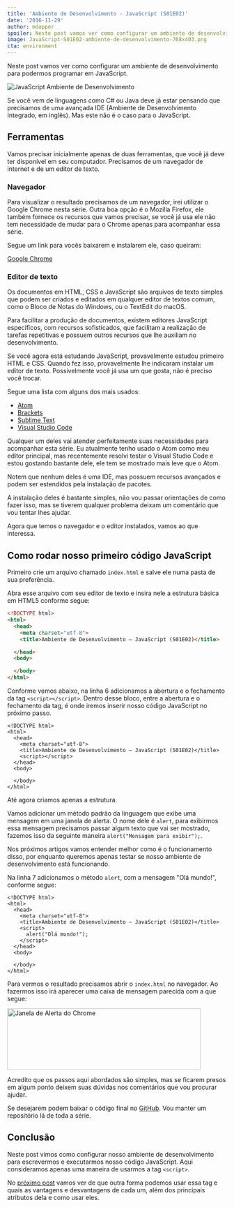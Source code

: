```yaml
---
title: 'Ambiente de Desenvolvimento - JavaScript (S01E02)'
date: '2016-11-29'
author: mdapper
spoiler: Neste post vamos ver como configurar um ambiente de desenvolvimento para podermos programar em JavaScript.
image: JavaScript-S01E02-ambiente-de-desenvolvimento-768x403.png
cta: environment
---
```


Neste post vamos ver como configurar um ambiente de desenvolvimento para podermos programar em JavaScript.

<img src="https://devheroes.io/wp-content/uploads/2016/11/JavaScript-S01E02-ambiente-de-desenvolvimento.png" alt="JavaScript Ambiente de Desenvolvimento" />

Se você vem de linguagens como C# ou Java deve já estar pensando que precisamos de uma avançada IDE (Ambiente de Desenvolvimento Integrado, em inglês). Mas este não é o caso para o JavaScript.

## Ferramentas

Vamos precisar inicialmente apenas de duas ferramentas, que você já deve ter disponível em seu computador. Precisamos de um navegador de internet e de um editor de texto.

### Navegador

Para visualizar o resultado precisamos de um navegador, irei utilizar o Google Chrome nesta série. Outra boa opção é o Mozilla Firefox, ele também fornece os recursos que vamos precisar, se você já usa ele não tem necessidade de mudar para o Chrome apenas para acompanhar essa série.

Segue um link para vocês baixarem e instalarem ele, caso queiram:

[Google Chrome](https://www.google.com.br/chrome/browser/desktop/)

### Editor de texto

Os documentos em HTML, CSS e JavaScript são arquivos de texto simples que podem ser criados e editados em qualquer editor de textos comum, como o Bloco de Notas do Windows, ou o TextEdit do macOS.

Para facilitar a produção de documentos, existem editores JavaScript específicos, com recursos sofisticados, que facilitam a realização de tarefas repetitivas e possuem outros recursos que lhe auxiliam no desenvolvimento.

Se você agora está estudando JavaScript, provavelmente estudou primeiro HTML e CSS. Quando fez isso, provavelmente lhe indicaram instalar um editor de texto. Possivelmente você já usa um que gosta, não é preciso você trocar.

Segue uma lista com alguns dos mais usados:

- [Atom](https://atom.io/)
- [Brackets](http://brackets.io/)
- [Sublime Text](https://www.sublimetext.com/)
- [Visual Studio Code](https://code.visualstudio.com/)

Qualquer um deles vai atender perfeitamente suas necessidades para acompanhar esta série. Eu atualmente tenho usado o Atom como meu editor principal, mas recentemente resolvi testar o Visual Studio Code e estou gostando bastante dele, ele tem se mostrado mais leve que o Atom.

Notem que nenhum deles é uma IDE, mas possuem recursos avançados e podem ser estendidos pela instalação de pacotes.

A instalação deles é bastante simples, não vou passar orientações de como fazer isso, mas se tiverem qualquer problema deixam um comentário que vou tentar lhes ajudar.

Agora que temos o navegador e o editor instalados, vamos ao que interessa.

## Como rodar nosso primeiro código JavaScript

Primeiro crie um arquivo chamado `index.html` e salve ele numa pasta de sua preferência.

Abra esse arquivo com seu editor de texto e insira nele a estrutura básica em HTML5 conforme segue:

```html
<!DOCTYPE html>
<html>
  <head>
    <meta charset="utf-8">
    <title>Ambiente de Desenvolvimento – JavaScript (S01E02)</title>

  </head>
  <body>

  </body>
</html>
```

Conforme vemos abaixo, na linha 6 adicionamos a abertura e o fechamento da tag `<script></script>`. Dentro desse bloco, entre a abertura e o fechamento da tag, é onde iremos inserir nosso código JavaScript no próximo passo.

```html{numberLines: true}{6}
<!DOCTYPE html>
<html>
  <head>
    <meta charset="utf-8">
    <title>Ambiente de Desenvolvimento – JavaScript (S01E02)</title>
    <script></script>
  </head>
  <body>

  </body>
</html>
```

Até agora criamos apenas a estrutura.

Vamos adicionar um método padrão da linguagem que exibe uma mensagem em uma janela de alerta. O nome dele é `alert`, para exibirmos essa mensagem precisamos passar algum texto que vai ser mostrado, fazemos isso da seguinte maneira `alert("Mensagem para exibir");`.

Nos próximos artigos vamos entender melhor como é o funcionamento disso, por enquanto queremos apenas testar se nosso ambiente de desenvolvimento está funcionando.

Na linha 7 adicionamos o método `alert`, com a mensagem "Olá mundo!", conforme segue:

```html{numberLines: true}{7}
<!DOCTYPE html>
<html>
  <head>
    <meta charset="utf-8">
    <title>Ambiente de Desenvolvimento – JavaScript (S01E02)</title>
    <script>
      alert("Olá mundo!");
    </script>
  </head>
  <body>

  </body>
</html>
```

Para vermos o resultado precisamos abrir o `index.html` no navegador. Ao fazermos isso irá aparecer uma caixa de mensagem parecida com a que segue:

<img src="https://devheroes.io/wp-content/uploads/2016/11/javascript-s01e02_alert-window.jpg" alt="Janela de Alerta do Chrome" width="444" height="141" class="image--center size-full wp-image-177" />

Acredito que os passos aqui abordados são simples, mas se ficarem presos em algum ponto deixem suas dúvidas nos comentários que vou procurar ajudar.

Se desejarem podem baixar o código final no [GitHub](https://github.com/mdapper/javascript-s01/blob/master/episodio-02/index.html). Vou manter um repositório lá de toda a série.

## Conclusão

Neste post vimos como configurar nosso ambiente de desenvolvimento para escrevermos e executarmos nosso código JavaScript. Aqui consideramos apenas uma maneira de usarmos a tag `<script>`.

No [próximo post](https://devheroes.io/como-usar-tag-script-javascript-s01e03/) vamos ver de que outra forma podemos usar essa tag e quais as vantagens e desvantagens de cada um, além dos principais atributos dela e como usar eles.
